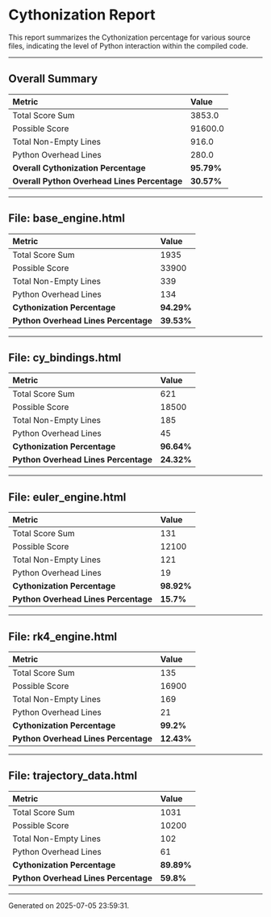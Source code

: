 # Cythonization Report

This report summarizes the Cythonization percentage for various source files, indicating the level of Python interaction within the compiled code.

---
## Overall Summary

| Metric                                 | Value       |
| :------------------------------------- | :---------- |
| Total Score Sum                        | 3853.0      |
| Possible Score                         | 91600.0      |
| Total Non-Empty Lines                  | 916.0      |
| Python Overhead Lines                  | 280.0      |
| **Overall Cythonization Percentage** | **95.79%** |
| **Overall Python Overhead Lines Percentage** | **30.57%** |

---
## File: base_engine.html

| Metric                         | Value       |
| :----------------------------- | :---------- |
| Total Score Sum                | 1935      |
| Possible Score                 | 33900      |
| Total Non-Empty Lines          | 339      |
| Python Overhead Lines          | 134      |
| **Cythonization Percentage** | **94.29%** |
| **Python Overhead Lines Percentage** | **39.53%** |

---
## File: cy_bindings.html

| Metric                         | Value       |
| :----------------------------- | :---------- |
| Total Score Sum                | 621      |
| Possible Score                 | 18500      |
| Total Non-Empty Lines          | 185      |
| Python Overhead Lines          | 45      |
| **Cythonization Percentage** | **96.64%** |
| **Python Overhead Lines Percentage** | **24.32%** |

---
## File: euler_engine.html

| Metric                         | Value       |
| :----------------------------- | :---------- |
| Total Score Sum                | 131      |
| Possible Score                 | 12100      |
| Total Non-Empty Lines          | 121      |
| Python Overhead Lines          | 19      |
| **Cythonization Percentage** | **98.92%** |
| **Python Overhead Lines Percentage** | **15.7%** |

---
## File: rk4_engine.html

| Metric                         | Value       |
| :----------------------------- | :---------- |
| Total Score Sum                | 135      |
| Possible Score                 | 16900      |
| Total Non-Empty Lines          | 169      |
| Python Overhead Lines          | 21      |
| **Cythonization Percentage** | **99.2%** |
| **Python Overhead Lines Percentage** | **12.43%** |

---
## File: trajectory_data.html

| Metric                         | Value       |
| :----------------------------- | :---------- |
| Total Score Sum                | 1031      |
| Possible Score                 | 10200      |
| Total Non-Empty Lines          | 102      |
| Python Overhead Lines          | 61      |
| **Cythonization Percentage** | **89.89%** |
| **Python Overhead Lines Percentage** | **59.8%** |

---
Generated on 2025-07-05 23:59:31.

